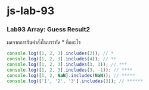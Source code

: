 # js-lab-93
### Lab93 Array: Guess Result2
ผลจากการรันคำสั่งในบรรทัด * คืออะไร

```JavaScript
console.log([1, 2, 3].includes(2)); // *
console.log([1, 2, 3].includes(4)); // **
console.log([1, 2, 3].includes(3, 3)); // ***
console.log([1, 2, 3].includes(3, -1)); // ****
console.log([1, 2, NaN].includes(NaN)); // *****
console.log(['1', '2', '3'].includes(3)); // ******
```
